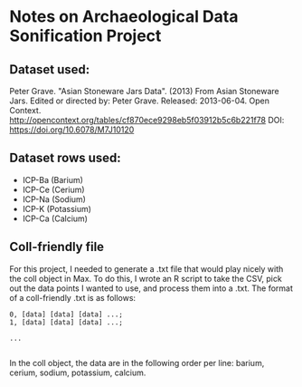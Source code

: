 # Notes on Archaeological Data Sonification Project


## Dataset used:

Peter Grave. "Asian Stoneware Jars Data". (2013) From Asian Stoneware Jars. Edited or directed by: Peter Grave. Released: 2013-06-04. Open Context. <http://opencontext.org/tables/cf870ece9298eb5f03912b5c6b221f78> DOI: https://doi.org/10.6078/M7J10120


## Dataset rows used:

* ICP-Ba (Barium)
* ICP-Ce (Cerium)
* ICP-Na (Sodium)
* ICP-K (Potassium)
* ICP-Ca (Calcium)

## Coll-friendly file

For this project, I needed to generate a .txt file that would play nicely with the coll object in Max. To do this, I wrote an R script to take the CSV, pick out the data points I wanted to use, and process them into a .txt. The format of a coll-friendly .txt is as follows:

```
0, [data] [data] [data] ...;
1, [data] [data] [data] ...;

...


```

In the coll object, the data are in the following order per line: barium, cerium, sodium, potassium, calcium.
